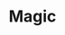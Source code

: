 ---
title: Magic
cascade:
- _target:
    kind: section
  layout: _section-magic
- _target:
    kind: page
  layout: _page-magic
---